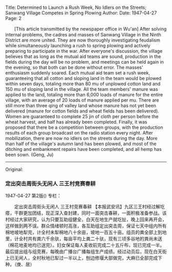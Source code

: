 Title: Determined to Launch a Rush Week, No Idlers on the Streets; Sanwang Village Competes in Spring Plowing
Author:
Date: 1947-04-27
Page: 2

　　[This article transmitted by the newspaper office in Wu'an] After solving internal problems, the cadres and masses of Sanwang Village in the Ninth District are more united. They are now thoroughly investigating feudalism while simultaneously launching a rush to spring plowing and actively preparing to participate in the war. After everyone's discussion, the village believes that as long as the mutual aid teams are sound, production in the fields during the day will be no problem, and meetings can be held again in the evening, so that both can be done without error. The masses' enthusiasm suddenly soared. Each mutual aid team set a rush week, guaranteeing that all cotton and sloping land in the team would be plowed within seven days, totaling more than 80 mu of unplowed cotton land and 150 mu of sloping land in the village. All the team members' manure was applied to the land, totaling more than 6,000 loads of manure for the entire village, with an average of 20 loads of manure applied per mu. There are still more than three qing of valley land whose manure has not yet been delivered (manure for cotton fields and wheat fields has been delivered). Women are guaranteed to complete 25 jin of cloth per person before the wheat harvest, and half has already been completed. Finally, it was proposed that there be a competition between groups, with the production results of each group broadcast on the radio station every night. After mobilization, there are now no idlers on the streets during the day. More than half of the village's autumn land has been plowed, and most of the ditching and embankment repairs have been completed, and all hemp has been sown. (Geng, Ju)



<hr /> 

Original: 


### 定出突击周街头无闲人  三王村竞赛春耕

1947-04-27
第2版()
专栏：

　　定出突击周街头无闲人
    三王村竞赛春耕
    【本报武安讯】九区三王村经过解圪瘩，干群更加团结，现正深入查封建，同时一面突击春耕，一面积极准备参战。该村经过大家研究，认为只要互助组健全，白天在地生产就圪扯，晚上回来再开会，这样做到两不误。群众情绪顿时高涨，各互助组定出突击周，保证七天中组内所有棉地坡地犁完，计全村未犁棉地八十余亩，坡地一百五十亩。组员的粪全部上到地里，计全村共有粪六千余驮，每亩平均上粪二十驮，现有三顷多谷地的粪尚未送（棉花地麦地均已送完）。妇女保证每人麦收前完成二十五斤布，现已完成一半。最后提出组与组竞赛，每晚由广播台广播每组生产成绩。经过动员后，现在白天街上已无闲人，全村秋地已犁过一半以上，刨边修堰大部做完，大麻已全部完成下种。（庚、居）
